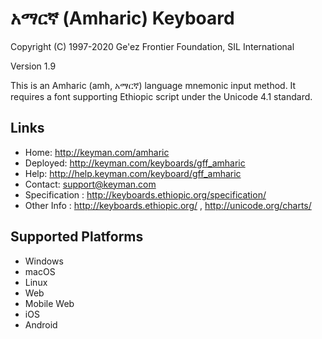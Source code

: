 አማርኛ (Amharic) Keyboard
=======================

Copyright (C) 1997-2020 Ge'ez Frontier Foundation, SIL International

Version 1.9

This is an Amharic (amh, አማርኛ) language mnemonic input method.  It requires a font supporting
Ethiopic script under the Unicode 4.1 standard.

Links
-----

 * Home:     <http://keyman.com/amharic>
 * Deployed: <http://keyman.com/keyboards/gff_amharic>
 * Help:     <http://help.keyman.com/keyboard/gff_amharic>
 * Contact:  <support@keyman.com>
 * Specification :  http://keyboards.ethiopic.org/specification/
 * Other Info    :  http://keyboards.ethiopic.org/ , http://unicode.org/charts/

Supported Platforms
-------------------
 * Windows
 * macOS
 * Linux
 * Web
 * Mobile Web
 * iOS
 * Android
